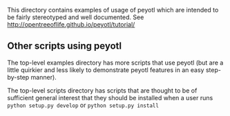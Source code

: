 This directory contains examples of usage of peyotl
which are intended to be fairly stereotyped and 
well documented. See http://opentreeoflife.github.io/peyotl/tutorial/

## Other scripts using peyotl 
The top-level examples directory has more scripts that use
peyotl (but are a little quirkier and less likely to demonstrate
peyotl features in an easy step-by-step manner).

The top-level scripts directory has scripts that are thought to be of 
sufficient general interest that they should be installed
when a user runs `python setup.py develop` or `python setup.py install`

